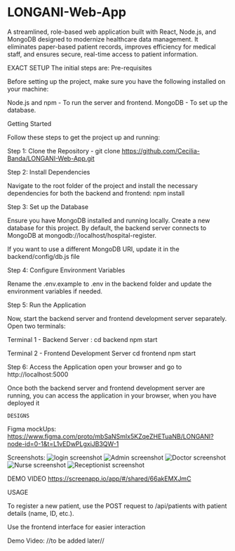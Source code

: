 # LONGANI-Web-App
A streamlined, role-based web application built with React, Node.js, and MongoDB designed to modernize healthcare data management. It eliminates paper-based patient records, improves efficiency for medical staff, and ensures secure, real-time access to patient information.


EXACT SETUP
 The initial steps are: 
Pre-requisites

Before setting up the project, make sure you have the following installed on your machine:

Node.js and npm - To run the server and frontend. MongoDB - To set up the database.

Getting Started

Follow these steps to get the project up and running:

Step 1: Clone the Repository - git clone https://github.com/Cecilia-Banda/LONGANI-Web-App.git

Step 2: Install Dependencies

Navigate to the root folder of the project and install the necessary dependencies for both the backend and frontend: npm install

Step 3: Set up the Database

Ensure you have MongoDB installed and running locally. Create a new database for this project. By default, the backend server connects to MongoDB at mongodb://localhost/hospital-register.

If you want to use a different MongoDB URI, update it in the backend/config/db.js file

Step 4: Configure Environment Variables

Rename the .env.example to .env in the backend folder and update the environment variables if needed.

Step 5: Run the Application

Now, start the backend server and frontend development server separately. Open two terminals:

Terminal 1 - Backend Server : cd backend npm start

Terminal 2 - Frontend Development Server cd frontend npm start

Step 6: Access the Application open your browser and go to http://localhost:5000

Once both the backend server and frontend development server are running, you can access the application in your browser, when you have deployed it 


    DESIGNS

Figma mockUps: https://www.figma.com/proto/mbSaNSmIx5KZqeZHETuaNB/LONGANI?node-id=0-1&t=L1vEDwPLgxiJB3QW-1

Screenshots: 
![login screenshot](./Design/login.png)
![Admin screenshot](./Design/Admin-Dashboard.png)
![Doctor screenshot](./Design/Doctor-Dashboard.png)
![Nurse screenshot](./Design/Nurse-Dashboard.png)
![Receptionist screenshot](./Design/Receptionist-dashboard.png)



DEMO VIDEO 
https://screenapp.io/app/#/shared/66akEMXJmC

USAGE

To register a new patient, use the POST request to /api/patients with patient details (name, ID, etc.).

Use the frontend interface for easier interaction

Demo Video: //to be added later//
